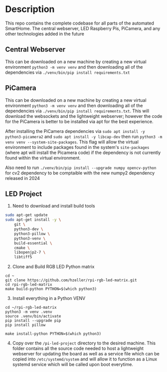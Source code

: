 # Description

This repo contains the complete codebase for all parts of the automated SmartHome. The central webserver, LED Raspberry Pis, PiCamera, and any other technologies added in the future

## Central Webserver

This can be downloaded on a new machine by creating a new virtual environment `python3 -m venv venv` and then downloading all of the dependencies via `./venv/bin/pip install requirements.txt`


## PiCamera

This can be downloaded on a new machine by creating a new virtual environment `python3 -m venv venv` and then downloading all of the dependencies via `./venv/bin/pip install requirements.txt`. This will download the websockets and the lightweight webserver; however the code for the PiCamera is better to be installed via apt for the best experience. 

After installing the PiCamera dependencies via `sudo apt install -y python3-picamera2` and `sudo apt install -y libcap-dev` then run `python3 -m venv venv --system-site-packages`. This flag will allow the virtual environment to include packages found in the system's `site-packages` (where apt will install the Picamera code) if the dependency is not currently found within the virtual environment.

Also need to run `./venv/bin/pip install --upgrade numpy opencv-python` for cv2 dependency to be comptaible with the new numpy2 dependency released in 2024


## LED Project

1. Need to download and install build tools

``` bash
sudo apt-get update
sudo apt-get install -y \
    git \
    python3-dev \
    python3-pillow \
    python3-venv \
    build-essential \
    cmake \
    libopenjp2-7 \
    libtiff5
```

2. Clone and Build RGB LED Python matrix

```
cd ~
git clone https://github.com/hzeller/rpi-rgb-led-matrix.git
cd rpi-rgb-led-matrix
make build-python PYTHON=$(which python3)
```

3. Install everything in a Python VENV

```
cd ~/rpi-rgb-led-matrix
python3 -m venv .venv
source .venv/bin/activate
pip install --upgrade pip
pip install pillow

make install-python PYTHON=$(which python3)
```

4. Copy over the `/pi-led-project` directory to the desired machine. This folder contains all the source code needed to host a lightweight webserver for updating the board as well as a service file which can be copied into `/etc/systemd/system` and will allow it to function as a Linux systemd service which will be called upon boot everytime.